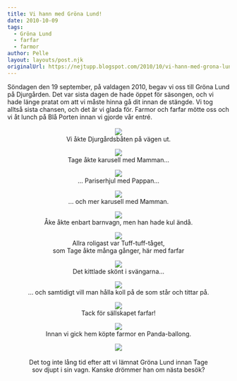 ```yaml
---
title: Vi hann med Gröna Lund!
date: 2010-10-09
tags: 
  - Gröna Lund
  - farfar
  - farmor	
author: Pelle
layout: layouts/post.njk
originalUrl: https://nejtupp.blogspot.com/2010/10/vi-hann-med-grona-lund.html
---
```


<div style="text-align: center;"><div style="text-align: left;">Söndagen den 19 september, på valdagen 2010, begav vi oss till Gröna Lund på Djurgården. Det var sista dagen de hade öppet för säsongen, och vi hade länge pratat om att vi måste hinna gå dit innan de stängde. Vi tog alltså sista chansen, och det är vi glada för. Farmor och farfar mötte oss och vi åt lunch på Blå Porten innan vi gjorde vår entré.<br></div><br><img src="../../../img/2010/10/Gr%C3%B6na+Lund-_MG_4480.jpg"><br>
	<figcaption>Vi åkte Djurgårdsbåten på vägen ut.</figcaption>
</figure>

<figure>
<img src="../../../img/2010/10/Gr%C3%B6na+Lund-_MG_4567.jpg"><br>
	<figcaption>Tage åkte karusell med Mamman...</figcaption>
</figure>

<figure>
<img src="../../../img/2010/10/Gr%C3%B6na+Lund-_MG_4511.jpg"><br>
	<figcaption>... Pariserhjul med Pappan...</figcaption>
</figure>

<figure>
<img src="../../../img/2010/10/Gr%C3%B6na+Lund-_MG_4508.jpg"><br>
	<figcaption>... och mer karusell med Mamman.</figcaption>
</figure>

<figure>
<img src="../../../img/2010/10/Gr%C3%B6na+Lund-_MG_4534.jpg"><br>
	<figcaption>Åke åkte enbart barnvagn, men han hade kul ändå.</figcaption>
</figure>

<figure>
<img src="../../../img/2010/10/Gr%C3%B6na+Lund-_MG_4545.jpg"><br>
	<figcaption>Allra roligast var Tuff-tuff-tåget,<br>som Tage åkte många gånger, här med farfar</figcaption>
</figure>

<figure>
<img src="../../../img/2010/10/Gr%C3%B6na+Lund-_MG_4560.jpg"><br>
	<figcaption>Det kittlade skönt i svängarna...</figcaption>
</figure>

<figure>
<img src="../../../img/2010/10/Gr%C3%B6na+Lund-_MG_4553.jpg"><br>
	<figcaption>... och samtidigt vill man hålla koll på de som står och tittar på.</figcaption>
</figure>

<figure>
<img src="../../../img/2010/10/Gr%C3%B6na+Lund-_MG_4563.jpg"><br>
	<figcaption>Tack för sällskapet farfar!</figcaption>
</figure>

<figure>
<img src="../../../img/2010/10/Gr%C3%B6na+Lund-_MG_4577.jpg"><br>
	<figcaption>Innan vi gick hem köpte farmor en Panda-ballong.</figcaption>
</figure>

<figure>
<img src="../../../img/2010/10/Gr%C3%B6na+Lund-_MG_4627.jpg">
	<figcaption><br>Det tog inte lång tid efter att vi lämnat Gröna Lund innan  Tage<br>sov djupt i sin vagn. Kanske drömmer han om nästa besök?</span><br><br></div>
